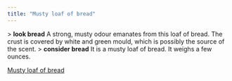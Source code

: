 ```yaml
---
title: "Musty loaf of bread"
---
```


\> **look bread**
A strong, musty odour emanates from this loaf of bread. The crust is
covered by
white and green mould, which is possibly the source of the scent.
\> **consider bread**
It is a musty loaf of bread.
It weighs a few ounces.

[Musty loaf of bread](Category:_Consumables "wikilink")